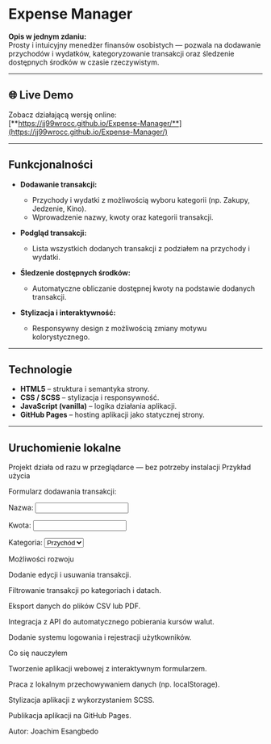 # Expense Manager 

**Opis w jednym zdaniu:**  
Prosty i intuicyjny menedżer finansów osobistych — pozwala na dodawanie przychodów i wydatków, kategoryzowanie transakcji oraz śledzenie dostępnych środków w czasie rzeczywistym.

---

## 🌐 Live Demo  
Zobacz działającą wersję online:  
 [**https://jj99wrocc.github.io/Expense-Manager/**](https://jj99wrocc.github.io/Expense-Manager/)

---

##  Funkcjonalności

- **Dodawanie transakcji:**  
  - Przychody i wydatki z możliwością wyboru kategorii (np. Zakupy, Jedzenie, Kino).
  - Wprowadzenie nazwy, kwoty oraz kategorii transakcji.

- **Podgląd transakcji:**  
  - Lista wszystkich dodanych transakcji z podziałem na przychody i wydatki.

- **Śledzenie dostępnych środków:**  
  - Automatyczne obliczanie dostępnej kwoty na podstawie dodanych transakcji.

- **Stylizacja i interaktywność:**  
  - Responsywny design z możliwością zmiany motywu kolorystycznego.

---

##  Technologie

- **HTML5** – struktura i semantyka strony.  
- **CSS / SCSS** – stylizacja i responsywność.  
- **JavaScript (vanilla)** – logika działania aplikacji.  
- **GitHub Pages** – hosting aplikacji jako statycznej strony.

---

##  Uruchomienie lokalne

Projekt działa od razu w przeglądarce — bez potrzeby instalacji
Przykład użycia

Formularz dodawania transakcji:

<form id="transactionForm">
  <label for="name">Nazwa:</label>
  <input type="text" id="name" name="name" required>
  
  <label for="amount">Kwota:</label>
  <input type="number" id="amount" name="amount" required>
  
  <label for="category">Kategoria:</label>
  <select id="category" name="category" required>
    <option value="income">Przychód</option>
    <option value="shopping">Zakupy</option>
    <option value="food">Jedzenie</option>
    <option value="cinema">Kino</option>
  </select>

Możliwości rozwoju

Dodanie edycji i usuwania transakcji.

Filtrowanie transakcji po kategoriach i datach.

Eksport danych do plików CSV lub PDF.

Integracja z API do automatycznego pobierania kursów walut.

Dodanie systemu logowania i rejestracji użytkowników.

 Co się nauczyłem

Tworzenie aplikacji webowej z interaktywnym formularzem.

Praca z lokalnym przechowywaniem danych (np. localStorage).

Stylizacja aplikacji z wykorzystaniem SCSS.

Publikacja aplikacji na GitHub Pages.

Autor: Joachim Esangbedo
